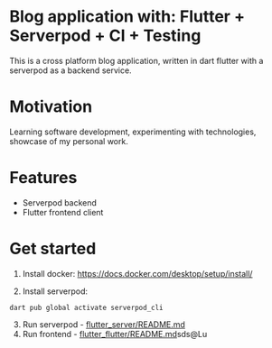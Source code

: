 # Blog application with: Flutter + Serverpod + CI + Testing

This is a cross platform blog application, written in dart flutter with a serverpod as a backend service.

# Motivation
Learning software development, experimenting with technologies, showcase of my personal work.

# Features
- Serverpod backend
- Flutter frontend client

# Get started
1. Install docker:
https://docs.docker.com/desktop/setup/install/

2. Install serverpod:
```
dart pub global activate serverpod_cli
```
3. Run serverpod - [flutter_server/README.md](flutter/flutter_server/README.md)
3. Run frontend - [flutter_flutter/README.md](flutter/flutter_flutter/README.md)sds@Lu